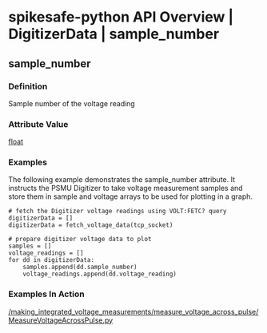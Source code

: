 # spikesafe-python API Overview | DigitizerData | sample_number

## sample_number

### Definition
Sample number of the voltage reading

### Attribute Value
[float](https://docs.python.org/3/library/functions.html#float)   

### Examples
The following example demonstrates the sample_number attribute. It instructs the PSMU Digitizer to take voltage measurement samples and store them in sample and voltage arrays to be used for plotting in a graph.
```
# fetch the Digitizer voltage readings using VOLT:FETC? query
digitizerData = []
digitizerData = fetch_voltage_data(tcp_socket)

# prepare digitizer voltage data to plot
samples = []
voltage_readings = []
for dd in digitizerData:
    samples.append(dd.sample_number)
    voltage_readings.append(dd.voltage_reading)
```

### Examples In Action
[/making_integrated_voltage_measurements/measure_voltage_across_pulse/MeasureVoltageAcrossPulse.py](/making_integrated_voltage_measurements/measure_voltage_across_pulse/MeasureVoltageAcrossPulse.py)